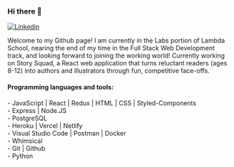 ### Hi there 👋

<!--
**LizDrumm/LizDrumm** is a ✨ _special_ ✨ repository because its `README.md` (this file) appears on your GitHub profile.-->

[![Linkedin](https://img.shields.io/badge/-LinkedIn-blue?style=flat&logo=Linkedin&logoColor=white)](https://www.linkedin.com/in/elizabeth-parry/)

Welcome to my Github page! I am currently in the Labs portion of Lambda School, nearing the end of my time in the Full Stack Web Development track, and looking forward to joining the working world! Currently working on Story Squad, a React web application that turns reluctant readers (ages 8-12) into authors and illustrators through fun, competitive face-offs.


#### Programming languages and tools: 
<p>
- JavaScript | React | Redux | HTML | CSS | Styled-Components<br/>
- Express | Node.JS<br/>
- PostgreSQL<br/>
- Heroku | Vercel | Netlify<br/>
- Visual Studio Code | Postman | Docker<br/>
- Whimsical<br/>
- Git | Github <br/>
- Python<br/>
</p>
